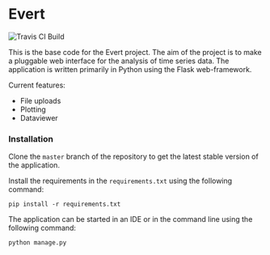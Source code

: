 # Evert

![Travis CI Build](https://travis-ci.org/evert-platform/evertbase.svg?branch=evertdevelop_pytest "Travis CI Build")

This is the base code for the Evert project. The aim of the project is to make a
pluggable web interface for the analysis of time series data.
The application is written primarily in Python using the Flask web-framework.

Current features:
* File uploads
* Plotting
* Dataviewer


### Installation
Clone the `master` branch of the repository to get the latest stable version of the application.

Install the requirements in the `requirements.txt` using the following command:

`pip install -r requirements.txt`

The application can be started in an IDE or in the command line using the following command:

`python manage.py`


